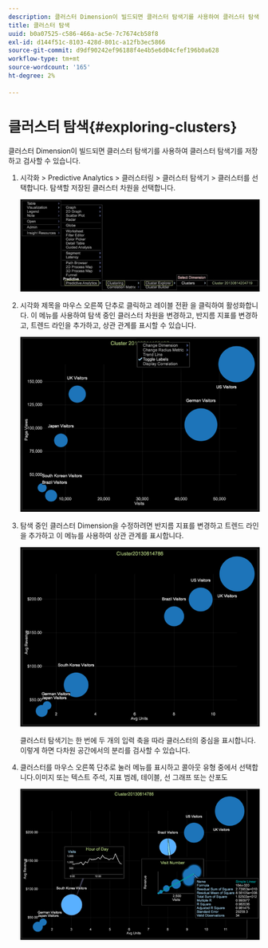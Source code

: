 ```yaml
---
description: 클러스터 Dimension이 빌드되면 클러스터 탐색기를 사용하여 클러스터 탐색기를 저장하고 검사할 수 있습니다.
title: 클러스터 탐색
uuid: b0a07525-c586-466a-ac5e-7c7674cb58f8
exl-id: d144f51c-8103-428d-801c-a12fb3ec5866
source-git-commit: d9df90242ef96188f4e4b5e6d04cfef196b0a628
workflow-type: tm+mt
source-wordcount: '165'
ht-degree: 2%

---
```


# 클러스터 탐색{#exploring-clusters}

클러스터 Dimension이 빌드되면 클러스터 탐색기를 사용하여 클러스터 탐색기를 저장하고 검사할 수 있습니다.

1. 시각화 > Predictive Analytics > 클러스터링 > 클러스터 탐색기 > 클러스터를 선택합니다. 탐색할 저장된 클러스터 차원을 선택합니다.

   ![](assets/explore_clusters_1.png)

1. 시각화 제목을 마우스 오른쪽 단추로 클릭하고 레이블 전환 을 클릭하여 활성화합니다. 이 메뉴를 사용하여 탐색 중인 클러스터 차원을 변경하고, 반지름 지표를 변경하고, 트렌드 라인을 추가하고, 상관 관계를 표시할 수 있습니다.

   ![](assets/explore_clusters_2.png)

1. 탐색 중인 클러스터 Dimension을 수정하려면 반지름 지표를 변경하고 트렌드 라인을 추가하고 이 메뉴를 사용하여 상관 관계를 표시합니다.

   ![](assets/explore_clusters_3.png)

   클러스터 탐색기는 한 번에 두 개의 입력 축을 따라 클러스터의 중심을 표시합니다. 이렇게 하면 다차원 공간에서의 분리를 검사할 수 있습니다.

1. 클러스터를 마우스 오른쪽 단추로 눌러 메뉴를 표시하고 콜아웃 유형 중에서 선택합니다.이미지 또는 텍스트 주석, 지표 범례, 테이블, 선 그래프 또는 산포도

   ![](assets/explore_clusters_4.png)
